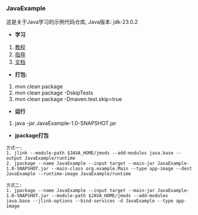 ### JavaExample

这是关于Java学习的示例代码仓库, Java版本: jdk-23.0.2

- **学习**  
1. [教程](https://dev.java/)  
2. [指导](https://docs.oracle.com/en/java/javase/23/)  
3. [文档](https://docs.oracle.com/en/java/index.html)


- **打包:**
1. mvn clean package
2. mvn clean package -DskipTests
3. mvn clean package -Dmaven.test.skip=true

- **运行**
1. java -jar JavaExample-1.0-SNAPSHOT.jar


- **jpackage打包**
```text
方式一:
1. jlink --module-path $JAVA_HOME/jmods --add-modules java.base --output JavaExample/runtime
2. jpackage --name JavaExample --input target --main-jar JavaExample-1.0-SNAPSHOT.jar --main-class org.example.Main --type app-image --dest JavaExample --runtime-image JavaExample/runtime

方式二:
1. jpackage --name JavaExample --input target --main-jar JavaExample-1.0-SNAPSHOT.jar --module-path $JAVA_HOME/jmods --add-modules java.base --jlink-options --bind-services -d JavaExample --type app-image
```